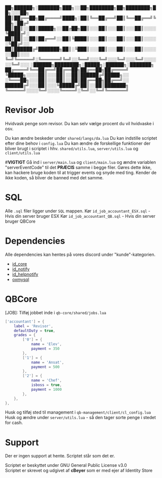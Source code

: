 
██╗██████╗░███████╗███╗░░██╗████████╗██╗████████╗██╗░░░██╗
██║██╔══██╗██╔════╝████╗░██║╚══██╔══╝██║╚══██╔══╝╚██╗░██╔╝
██║██║░░██║█████╗░░██╔██╗██║░░░██║░░░██║░░░██║░░░░╚████╔╝░
██║██║░░██║██╔══╝░░██║╚████║░░░██║░░░██║░░░██║░░░░░╚██╔╝░░
██║██████╔╝███████╗██║░╚███║░░░██║░░░██║░░░██║░░░░░░██║░░░
╚═╝╚═════╝░╚══════╝╚═╝░░╚══╝░░░╚═╝░░░╚═╝░░░╚═╝░░░░░░╚═╝░░░
░██████╗████████╗░█████╗░██████╗░███████╗
██╔════╝╚══██╔══╝██╔══██╗██╔══██╗██╔════╝
╚█████╗░░░░██║░░░██║░░██║██████╔╝█████╗░░
░╚═══██╗░░░██║░░░██║░░██║██╔══██╗██╔══╝░░
██████╔╝░░░██║░░░╚█████╔╝██║░░██║███████╗
╚═════╝░░░░╚═╝░░░░╚════╝░╚═╝░░╚═╝╚══════╝

# Revisor Job
Hvidvask penge som revisor. Du kan selv vælge procent du vil hvidvaske i osv.

Du kan ændre beskeder under `shared/langs/da.lua`
Du kan indstille scriptet efter dine behov i `config.lua`
Du kan ændre de forskellige funktioner der bliver brugt i scriptet i hhv. `shared/utils.lua`, `server/utils.lua` og `client/utils.lua`

#__VIGTIGT__
Gå ind i `server/main.lua` og `client/main.lua` og ændre variablen "serverEventCode" til det **PRÆCIS** samme i begge filer.
Gøres dette ikke, kan hackere bruge koden til at trigger events og snyde med ting. Kender de ikke koden, så bliver de banned med det samme.

# SQL
Alle `.sql` filer ligger under `SQL` mappen.
Kør `id_job_accountant_ESX.sql` - Hvis din server bruger ESX
Kør `id_job_accountant_QB.sql` - Hvis din server bruger QBCore

# Dependencies
Alle dependencies kan hentes på vores discord under "kunde"-kategorien.
  - [id_core](https://github.com/cBeyerDK/id_core/releases)
  - [id_notify](https://github.com/cBeyerDK/skeexsNotify/archive/refs/heads/main.zip)
  - [id_helpnotify](https://github.com/cBeyerDK/cd_drawtextui/archive/refs/heads/main.zip)
  - [oxmysql](https://github.com/overextended/oxmysql/releases)

# QBCore
[JOB]:
Tilføj jobbet inde i `qb-core/shared/jobs.lua`
```LUA
['accountant'] = {
    label = 'Revisor',
    defaultDuty = true,
    grades = {
        ['0'] = {
            name = 'Elev',
            payment = 350
        },
        ['1'] = {
            name = 'Ansat',
            payment = 500
        },
        ['2'] = {
            name = 'Chef',
            isboss = true,
            payment = 1000
        },
    },
},
```
Husk og tilføj sted til management i `qb-management/client/cl_config.lua`
Husk og ændre under `server/utils.lua` - så den tager sorte penge i stedet for cash.

# Support
Der er ingen support at hente. Scriptet står som det er.

Scriptet er beskyttet under GNU General Public License v3.0 <br />
Scriptet er skrevet og udgivet af **cBeyer** som er med ejer af Identity Store
